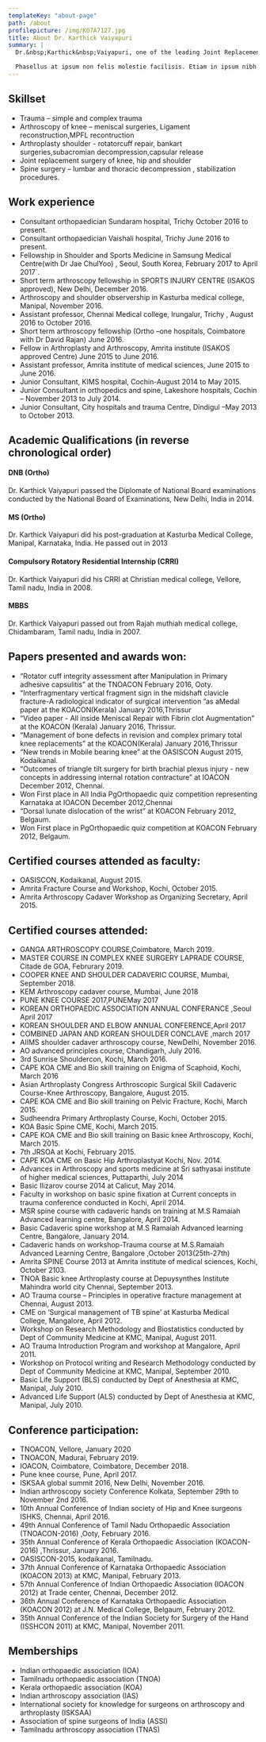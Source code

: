 ```yaml
---
templateKey: "about-page"
path: /about
profilepicture: /img/KO7A7127.jpg
title: About Dr. Karthick Vaiyapuri
summary: |
  Dr.&nbsp;Karthick&nbsp;Vaiyapuri, one of the leading Joint Replacement Surgeons practicing in Trichy, boasting of several Fellowships and experience garnered internationally as well as in India. He completed his MBBS and M.S. (Ortho) with GOLD medals for topping the university in both the courses. Lorem ipsum dolor sit amet, consectetur adipiscing elit. Vivamus commodo quis dui ac pretium.

  Phasellus at ipsum non felis molestie facilisis. Etiam in ipsum nibh. Praesent sed eros nec enim auctor euismod. Morbi eget maximus velit, id ornare lacus. Donec metus ex, rhoncus porttitor gravida in, porttitor ut dolor. Fusce condimentum pulvinar nisl, vitae cursus risus mattis quis. Donec tincidunt convallis sodales. Duis rhoncus dui nec ultrices vestibulum. Cras lectus odio, mollis sagittis gravida luctus, gravida ac diam. Sed laoreet lectus sem, in ullamcorper tellus consequat eu. Ut non ligula nec lacus ullamcorper venenatis. Morbi sollicitudin quis odio vel sollicitudin. Vivamus neque est, lacinia vel odio quis, auctor pharetra mi.
---
```


## Skillset

- Trauma – simple and complex trauma
- Arthroscopy of knee – meniscal surgeries, Ligament reconstruction,MPFL recontruction
- Arthroplasty shoulder - rotatorcuff repair, bankart surgeries,subacromian decompression,capsular release
- Joint replacement surgery of knee, hip and shoulder
- Spine surgery – lumbar and thoracic decompression , stabilization procedures.

## Work experience

- Consultant orthopaedician Sundaram hospital, Trichy October 2016 to present.
- Consultant orthopaedician Vaishali hospital, Trichy June 2016 to present.
- Fellowship in Shoulder and Sports Medicine in Samsung Medical Centre(with Dr Jae ChulYoo) , Seoul, South Korea, February 2017 to April 2017`.
- Short term arthroscopy fellowship in SPORTS INJURY CENTRE (ISAKOS approved), New Delhi, December 2016.
- Arthroscopy and shoulder observership in Kasturba medical college, Manipal, November 2016.
- Assistant professor, Chennai Medical college, Irungalur, Trichy , August 2016 to October 2016.
- Short term arthroscopy fellowship (Ortho –one hospitals, Coimbatore with Dr David Rajan) June 2016.
- Fellow in Arthroplasty and Arthroscopy, Amrita institute (ISAKOS approved Centre) June 2015 to June 2016.
- Assistant professor, Amrita institute of medical sciences, June 2015 to June 2016.
- Junior Consultant, KIMS hospital, Cochin-August 2014 to May 2015.
- Junior Consultant in orthopedics and spine, Lakeshore hospitals, Cochin – November 2013 to July 2014.
- Junior Consultant, City hospitals and trauma Centre, Dindigul –May 2013 to October 2013.

## Academic Qualifications (in reverse chronological order)

#### DNB (Ortho)

Dr. Karthick Vaiyapuri passed the Diplomate of National Board examinations conducted by the National Board of Examinations, New Delhi, India in 2014.

#### MS (Ortho)

Dr. Karthick Vaiyapuri did his post-graduation at Kasturba Medical College, Manipal, Karnataka, India. He passed out in 2013

#### Compulsory Rotatory Residential Internship (CRRI)

Dr. Karthick Vaiyapuri did his CRRI at Christian medical college, Vellore, Tamil nadu, India in 2008.

#### MBBS

Dr. Karthick Vaiyapuri passed out from Rajah muthiah medical college, Chidambaram, Tamil nadu, India in 2007.

## Papers presented and awards won:

- “Rotator cuff integrity assessment after Manipulation in Primary adhesive capsulitis” at the TNOACON February 2016, Ooty.
- “Interfragmentary vertical fragment sign in the midshaft clavicle fracture-A radiological indicator of surgical intervention ”as aMedal paper at the KOACON(Kerala) January 2016,Thrissur
- “Video paper - All inside Meniscal Repair with Fibrin clot Augmentation” at the KOACON (Kerala) January 2016, Thrissur.
- “Management of bone defects in revision and complex primary total knee replacements” at the KOACON(Kerala) January 2016,Thrissur
- “New trends in Mobile bearing knee” at the OASISCON August 2015, Kodaikanal.
- “Outcomes of triangle tilt surgery for birth brachial plexus injury - new concepts in addressing internal rotation contracture” at IOACON December 2012, Chennai.
- Won First place in All India PgOrthopaedic quiz competition representing Karnataka at IOACON December 2012,Chennai
- “Dorsal lunate dislocation of the wrist” at KOACON February 2012, Belgaum.
- Won First place in PgOrthopaedic quiz competition at KOACON February 2012, Belgaum.

## Certified courses attended as faculty:

- OASISCON, Kodaikanal, August 2015.
- Amrita Fracture Course and Workshop, Kochi, October 2015.
- Amrita Arthroscopy Cadaver Workshop as Organizing Secretary, April 2015.

## Certified courses attended:

- GANGA ARTHROSCOPY COURSE,Coimbatore, March 2019.
- MASTER COURSE IN COMPLEX KNEE SURGERY LAPRADE COURSE, Citade de GOA, Februrary 2019.
- COOPER KNEE AND SHOULDER CADAVERIC COURSE, Mumbai, September 2018.
- KEM Arthroscopy cadaver course, Mumbai, June 2018
- PUNE KNEE COURSE 2017,PUNEMay 2017
- KOREAN ORTHOPAEDIC ASSOCIATION ANNUAL CONFERANCE ,Seoul April 2017
- KOREAN SHOULDER AND ELBOW ANNUAL CONFERENCE,April 2017
- COMBINED JAPAN AND KOREAN SHOULDER CONCLAVE ,march 2017
- AIIMS shoulder cadaver arthroscopy course, NewDelhi, November 2016.
- AO advanced principles course, Chandigarh, July 2016.
- 3rd Sunrise Shouldercon, Kochi, March 2016.
- CAPE KOA CME and Bio skill training on Enigma of Scaphoid, Kochi, March 2016
- Asian Arthroplasty Congress Arthroscopic Surgical Skill Cadaveric Course-Knee Arthroscopy, Bangalore, August 2015.
- CAPE KOA CME and Bio skill training on Pelvic Fracture, Kochi, March 2015.
- Sudheendra Primary Arthroplasty Course, Kochi, October 2015.
- KOA Basic Spine CME, Kochi, March 2015.
- CAPE KOA CME and Bio skill training on Basic knee Arthroscopy, Kochi, March 2015.
- 7th JRSOA at Kochi, February 2015.
- CAPE KOA CME on Basic Hip Arthroplastyat Kochi, Nov. 2014.
- Advances in Arthroscopy and sports medicine at Sri sathyasai institute of higher medical sciences, Puttaparthi, July 2014
- Basic Ilizarov course 2014 at Calicut, May 2014.
- Faculty in workshop on basic spine fixation at Current concepts in trauma conference conducted in Kochi, April 2014.
- MSR spine course with cadaveric hands on training at M.S Ramaiah Advanced learning centre, Bangalore, April 2014.
- Basic Cadaveric spine workshop at M.S Ramaiah Advanced learning Centre, Bangalore, January 2014.
- Cadaveric hands on workshop-Trauma course at M.S.Ramaiah Advanced Learning Centre, Bangalore ,October 2013(25th-27th)
- Amrita SPINE Course 2013 at Amrita institute of medical sciences, Kochi, October 2103.
- TNOA Basic knee Arthroplasty course at Depuysynthes Institute Mahindra world city Chennai, September 2013.
- AO Trauma course – Principles in operative fracture management at Chennai, August 2013.
- CME on ‘Surgical management of TB spine’ at Kasturba Medical College, Mangalore, April 2012.
- Workshop on Research Methodology and Biostatistics conducted by Dept of Community Medicine at KMC, Manipal, August 2011.
- AO Trauma Introduction Program and workshop at Mangalore, April 2011.
- Workshop on Protocol writing and Research Methodology conducted by Dept of Community Medicine at KMC, Manipal, September 2010.
- Basic Life Support (BLS) conducted by Dept of Anesthesia at KMC, Manipal, July 2010.
- Advanced Life Support (ALS) conducted by Dept of Anesthesia at KMC, Manipal, July 2010.

## Conference participation:

- TNOACON, Vellore, January 2020
- TNOACON, Madurai, February 2019.
- IOACON, Coimbatore, Coimbatore, December 2018.
- Pune knee course, Pune, April 2017.
- ISKSAA global summit 2016, New Delhi, November 2016.
- Indian arthroscopy society Conference Kolkata, September 29th to November 2nd 2016.
- 10th Annual Conference of Indian society of Hip and Knee surgeons ISHKS, Chennai, April 2016.
- 49th Annual Conference of Tamil Nadu Orthopaedic Association (TNOACON-2016) ,Ooty, February 2016.
- 35th Annual Conference of Kerala Orthopaedic Association (KOACON-2016) ,Thrissur, January 2016.
- OASISCON-2015, kodaikanal, Tamilnadu.
- 37th Annual Conference of Karnataka Orthopaedic Association (KOACON 2013) at KMC, Manipal, February 2013.
- 57th Annual Conference of Indian Orthopaedic Association (IOACON 2012) at Trade center, Chennai, December 2012.
- 36th Annual Conference of Karnataka Orthopaedic Association (KOACON 2012) at J.N. Medical College, Belgaum, February 2012.
- 35th Annual Conference of the Indian Society for Surgery of the Hand (ISSHCON 2011) at KMC, Manipal, November 2011.

## Memberships

- Indian orthopaedic association (IOA)
- Tamilnadu orthopaedic association (TNOA)
- Kerala orthopaedic association (KOA)
- Indian arthroscopy association (IAS)
- International society for knowledge for surgeons on arthroscopy and arthroplasty (ISKSAA)
- Association of spine surgeons of India (ASSI)
- Tamilnadu arthroscopy association (TNAS)

